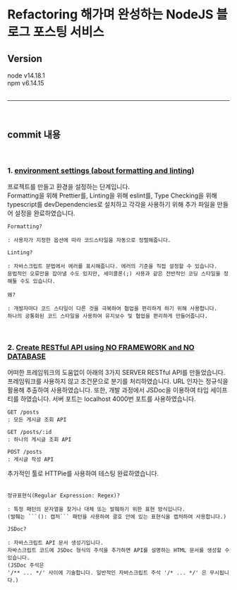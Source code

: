 # Refactoring 해가며 완성하는 NodeJS 블로그 포스팅 서비스

## Version

node v14.18.1   
npm v6.14.15   
<br>

----------
<br>

## commit 내용
<br>

### 1. [environment settings (about formatting and linting)](https://github.com/b00db/BLOG-POSTING-SERVICE/commit/3f54f2def408f7d8b156984c28a1da6adbc21ce5)

프로젝트를 만들고 환경을 설정하는 단계입니다.   
Formatting을 위해 Prettier를, Linting을 위해 eslint를, Type Checking을 위해 typescript를 devDependencies로 설치하고 각각을 사용하기 위해 추가 파일을 만들어 설정을 완료하였습니다.
<br>

```
Formatting?
   
: 사용자가 지정한 옵션에 따라 코드스타일을 자동으로 정렬해줍니다.
```

```
Linting?
   
: 자바스크립트 문법에서 에러를 표시해줍니다. 에러의 기준을 직접 설정할 수 있습니다.
문법적인 오류만을 잡아낼 수도 있지만, 세미콜론(;) 사용과 같은 전반적인 코딩 스타일을 정해둘 수도 있습니다.  
```

```
왜?

: 개발자마다 코드 스타일이 다른 것을 극복하여 협업을 편리하게 하기 위해 사용합니다.
하나의 공통화된 코드 스타일을 사용하여 유지보수 및 협업을 편리하게 만들어줍니다.
```

<br>

### 2. [Create RESTful API using NO FRAMEWORK and NO DATABASE](https://github.com/b00db/BLOG-POSTING-SERVICE/commit/a3bce88386ddaf20313f5fa33970805dcdf7d2b8)

어떠한 프레임워크의 도움없이 아래의 3가지 SERVER RESTful API를 만들었습니다. 프레임워크를 사용하지 않고 조건문으로 분기를 처리하였습니다. URL 인자는 정규식을 활용해 추출하여 사용하였습니다. 또한, 개발 과정에서 JSDoc을 이용하여 타입 세이프티를 하였습니다. 서버 포트는 localhost 4000번 포트를 사용하였습니다.

```
GET /posts  
: 모든 게시글 조회 API
```     
``` 
GET /posts/:id   
: 하나의 게시글 조회 API
```   
``` 
POST /posts   
: 게시글 작성 API   
```

추가적인 툴로 HTTPie를 사용하여 테스팅 완료하였습니다.   
<br>

```
정규표현식(Regular Expression: Regex)? 

: 특정 패턴의 문자열을 찾거나 대체 또는 발췌하기 위한 표현 방식입니다. 
(발췌는 ```(): 캡처``` 패턴을 사용하여 괄호 안에 있는 표현식을 캡처하여 사용합니다.)
```

``` 
JSDoc?   

: 자바스크립트 API 문서 생성기입니다. 
자바스크립트 코드에 JSDoc 형식의 주석을 추가하면 API를 설명하는 HTML 문서를 생성할 수 있습니다. 
(JSDoc 주석은 
'/** ... */' 사이에 기술합니다. 일반적인 자바스크립트 주석 '/* ... */' 은 무시됩니다.)
```

<br>
